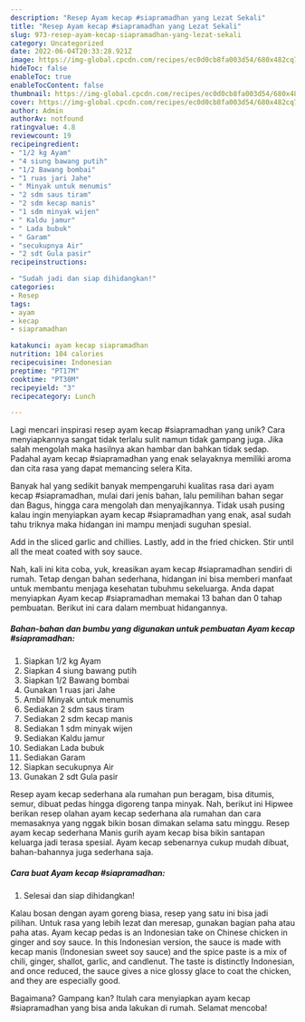 ```yaml
---
description: "Resep Ayam kecap #siapramadhan yang Lezat Sekali"
title: "Resep Ayam kecap #siapramadhan yang Lezat Sekali"
slug: 973-resep-ayam-kecap-siapramadhan-yang-lezat-sekali
category: Uncategorized
date: 2022-06-04T20:33:28.921Z
image: https://img-global.cpcdn.com/recipes/ec0d0cb8fa003d54/680x482cq70/ayam-kecap-siapramadhan-foto-resep-utama.jpg
hideToc: false
enableToc: true
enableTocContent: false
thumbnail: https://img-global.cpcdn.com/recipes/ec0d0cb8fa003d54/680x482cq70/ayam-kecap-siapramadhan-foto-resep-utama.jpg
cover: https://img-global.cpcdn.com/recipes/ec0d0cb8fa003d54/680x482cq70/ayam-kecap-siapramadhan-foto-resep-utama.jpg
author: Admin
authorAv: notfound
ratingvalue: 4.8
reviewcount: 19
recipeingredient:
- "1/2 kg Ayam"
- "4 siung bawang putih"
- "1/2 Bawang bombai"
- "1 ruas jari Jahe"
- " Minyak untuk menumis"
- "2 sdm saus tiram"
- "2 sdm kecap manis"
- "1 sdm minyak wijen"
- " Kaldu jamur"
- " Lada bubuk"
- " Garam"
- "secukupnya Air"
- "2 sdt Gula pasir"
recipeinstructions:

- "Sudah jadi dan siap dihidangkan!"
categories:
- Resep
tags:
- ayam
- kecap
- siapramadhan

katakunci: ayam kecap siapramadhan 
nutrition: 104 calories
recipecuisine: Indonesian
preptime: "PT17M"
cooktime: "PT30M"
recipeyield: "3"
recipecategory: Lunch

---
```





Lagi mencari inspirasi resep ayam kecap #siapramadhan yang unik? Cara menyiapkannya sangat tidak terlalu sulit namun tidak gampang juga. Jika salah mengolah maka hasilnya akan hambar dan bahkan tidak sedap. Padahal ayam kecap #siapramadhan yang enak selayaknya memiliki aroma dan cita rasa yang dapat memancing selera Kita.





Banyak hal yang sedikit banyak mempengaruhi kualitas rasa dari ayam kecap #siapramadhan, mulai dari jenis bahan, lalu pemilihan bahan segar dan Bagus, hingga cara mengolah dan menyajikannya. Tidak usah pusing kalau ingin menyiapkan ayam kecap #siapramadhan yang enak,      asal sudah tahu triknya maka hidangan ini mampu menjadi suguhan spesial.














Add in the sliced garlic and chillies. Lastly, add in the fried chicken. Stir until all the meat coated with soy sauce.






Nah, kali ini kita coba, yuk, kreasikan ayam kecap #siapramadhan sendiri di rumah. Tetap dengan bahan sederhana, hidangan ini bisa memberi manfaat untuk membantu menjaga kesehatan tubuhmu sekeluarga. Anda dapat menyiapkan Ayam kecap #siapramadhan memakai 13 bahan dan 0 tahap pembuatan. Berikut ini cara dalam membuat hidangannya.

<!--inarticleads1-->

##### Bahan-bahan dan bumbu yang digunakan untuk pembuatan Ayam kecap #siapramadhan:

1. Siapkan 1/2 kg Ayam
1. Siapkan 4 siung bawang putih
1. Siapkan 1/2 Bawang bombai
1. Gunakan 1 ruas jari Jahe
1. Ambil  Minyak untuk menumis
1. Sediakan 2 sdm saus tiram
1. Sediakan 2 sdm kecap manis
1. Sediakan 1 sdm minyak wijen
1. Sediakan  Kaldu jamur
1. Sediakan  Lada bubuk
1. Sediakan  Garam
1. Siapkan secukupnya Air
1. Gunakan 2 sdt Gula pasir


Resep ayam kecap sederhana ala rumahan pun beragam, bisa ditumis, semur, dibuat pedas hingga digoreng tanpa minyak. Nah, berikut ini Hipwee berikan resep olahan ayam kecap sederhana ala rumahan dan cara memasaknya yang nggak bikin bosan dimakan selama satu minggu. Resep ayam kecap sederhana Manis gurih ayam kecap bisa bikin santapan keluarga jadi terasa spesial. Ayam kecap sebenarnya cukup mudah dibuat, bahan-bahannya juga sederhana saja. 

<!--inarticleads2-->

##### Cara buat Ayam kecap #siapramadhan:


1. Selesai dan siap dihidangkan!

Kalau bosan dengan ayam goreng biasa, resep yang satu ini bisa jadi pilihan. Untuk rasa yang lebih lezat dan meresap, gunakan bagian paha atau paha atas. Ayam kecap pedas is an Indonesian take on Chinese chicken in ginger and soy sauce. In this Indonesian version, the sauce is made with kecap manis (Indonesian sweet soy sauce) and the spice paste is a mix of chili, ginger, shallot, garlic, and candlenut. The taste is distinctly Indonesian, and once reduced, the sauce gives a nice glossy glace to coat the chicken, and they are especially good. 

Bagaimana? Gampang kan? Itulah cara menyiapkan ayam kecap #siapramadhan yang bisa anda lakukan di rumah. Selamat mencoba!

